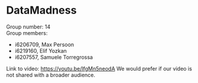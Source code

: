 # DataMadness
Group number: 14   
Group members:
- i6206709, Max Persoon
- i6219160, Elif Yozkan
- i6207557, Samuele Torregrossa

Link to video:   https://youtu.be/lfgMn5neodA
We would prefer if our video is not shared with a broader audience.
